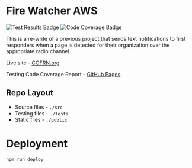 # Fire Watcher AWS

![Test Results Badge](https://img.shields.io/endpoint?url=https%3A%2F%2Fklawil.github.io%2Ffire-watcher-aws%2FtestResults.json)
![Code Coverage Badge](https://img.shields.io/endpoint?url=https%3A%2F%2Fklawil.github.io%2Ffire-watcher-aws%2Fcoverage.json)

This is a re-write of a previous project that sends text notifications to first responders when a
page is detected for their organization over the appropriate radio channel.

Live site - [COFRN.org](https://cofrn.org)

Testing Code Coverage Report - [GitHub Pages](https://klawil.github.io/fire-watcher-aws/)

## Repo Layout

- Source files - `./src`
- Testing files - `./tests`
- Static files - `./public`

# Deployment

```bash
npm run deploy
```
